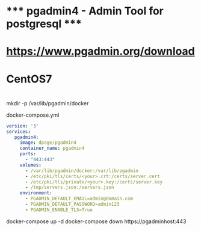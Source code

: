 #
# *** pgadmin4 - Admin Tool for postgresql ***
#  https://www.pgadmin.org/download
#  CentOS7
#


mkdir -p /var/lib/pgadmin/docker

docker-compose.yml

```yaml
version: '3'  
services:
   pgadmin4:
     image: dpage/pgadmin4
     container_name: pgadmin4
     ports:
       - "443:443"
     volumes:
       - /var/lib/pgadmin/docker:/var/lib/pgadmin
       - /etc/pki/tls/certs/<your>.crt:/certs/server.cert
       - /etc/pki/tls/private/<your>.key:/certs/server.key
       - /tmp/servers.json:/servers.json
     environment:
       - PGADMIN_DEFAULT_EMAIL=admin@domain.com
       - PGADMIN_DEFAULT_PASSWORD=admin123
       - PGADMIN_ENABLE_TLS=True
```

docker-compose up -d
docker-compose down
https://pgadminhost:443
